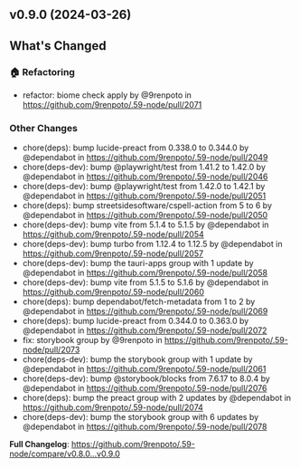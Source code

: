 ## v0.9.0 (2024-03-26)
<!-- Release notes generated using configuration in .github/release.yml at main -->

## What's Changed
### :house: Refactoring
* refactor: biome check apply by @9renpoto in https://github.com/9renpoto/.59-node/pull/2071
### Other Changes
* chore(deps): bump lucide-preact from 0.338.0 to 0.344.0 by @dependabot in https://github.com/9renpoto/.59-node/pull/2049
* chore(deps-dev): bump @playwright/test from 1.41.2 to 1.42.0 by @dependabot in https://github.com/9renpoto/.59-node/pull/2046
* chore(deps-dev): bump @playwright/test from 1.42.0 to 1.42.1 by @dependabot in https://github.com/9renpoto/.59-node/pull/2051
* chore(deps): bump streetsidesoftware/cspell-action from 5 to 6 by @dependabot in https://github.com/9renpoto/.59-node/pull/2050
* chore(deps-dev): bump vite from 5.1.4 to 5.1.5 by @dependabot in https://github.com/9renpoto/.59-node/pull/2054
* chore(deps-dev): bump turbo from 1.12.4 to 1.12.5 by @dependabot in https://github.com/9renpoto/.59-node/pull/2057
* chore(deps-dev): bump the tauri-apps group with 1 update by @dependabot in https://github.com/9renpoto/.59-node/pull/2058
* chore(deps-dev): bump vite from 5.1.5 to 5.1.6 by @dependabot in https://github.com/9renpoto/.59-node/pull/2060
* chore(deps): bump dependabot/fetch-metadata from 1 to 2 by @dependabot in https://github.com/9renpoto/.59-node/pull/2069
* chore(deps): bump lucide-preact from 0.344.0 to 0.363.0 by @dependabot in https://github.com/9renpoto/.59-node/pull/2072
* fix: storybook group by @9renpoto in https://github.com/9renpoto/.59-node/pull/2073
* chore(deps-dev): bump the storybook group with 1 update by @dependabot in https://github.com/9renpoto/.59-node/pull/2061
* chore(deps-dev): bump @storybook/blocks from 7.6.17 to 8.0.4 by @dependabot in https://github.com/9renpoto/.59-node/pull/2076
* chore(deps): bump the preact group with 2 updates by @dependabot in https://github.com/9renpoto/.59-node/pull/2074
* chore(deps-dev): bump the storybook group with 6 updates by @dependabot in https://github.com/9renpoto/.59-node/pull/2078


**Full Changelog**: https://github.com/9renpoto/.59-node/compare/v0.8.0...v0.9.0
